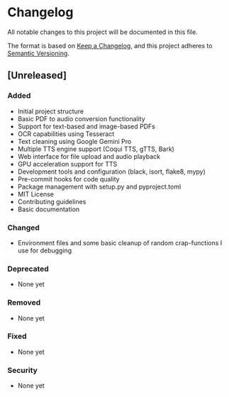 # Changelog

All notable changes to this project will be documented in this file.

The format is based on [Keep a Changelog](https://keepachangelog.com/en/1.0.0/),
and this project adheres to [Semantic Versioning](https://semver.org/spec/v2.0.0.html).

## [Unreleased]

### Added
- Initial project structure
- Basic PDF to audio conversion functionality
- Support for text-based and image-based PDFs
- OCR capabilities using Tesseract
- Text cleaning using Google Gemini Pro
- Multiple TTS engine support (Coqui TTS, gTTS, Bark)
- Web interface for file upload and audio playback
- GPU acceleration support for TTS
- Development tools and configuration (black, isort, flake8, mypy)
- Pre-commit hooks for code quality
- Package management with setup.py and pyproject.toml
- MIT License
- Contributing guidelines
- Basic documentation

### Changed
- Environment files and some basic cleanup of random crap-functions I use for debugging

### Deprecated
- None yet

### Removed
- None yet

### Fixed
- None yet

### Security
- None yet 
